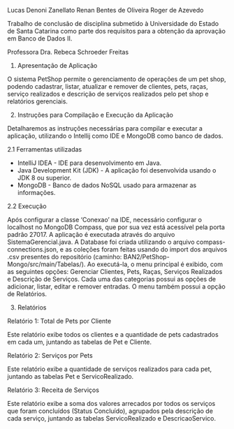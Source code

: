 Lucas Denoni Zanellato
Renan Bentes de Oliveira
Roger de Azevedo

Trabalho de conclusão de disciplina submetido à Universidade do Estado de Santa Catarina como parte dos requisitos para a obtenção da aprovação em Banco de Dados II.

Professora Dra. Rebeca Schroeder Freitas

1.	Apresentação de Aplicação

O sistema PetShop permite o gerenciamento de operações de um pet shop, podendo cadastrar, listar, atualizar e remover de clientes, pets, raças, serviço realizados e descrição de serviços realizados pelo pet shop e relatórios gerenciais.

2.	Instruções para Compilação e Execução da Aplicação

Detalharemos as instruções necessárias para compilar e executar a aplicação, utilizando o Intellij como IDE e MongoDB como banco de dados.

2.1 Ferramentas utilizadas

- IntelliJ IDEA - IDE para desenvolvimento em Java.
- Java Development Kit (JDK) - A aplicação foi desenvolvida usando o JDK 8 ou superior.
- MongoDB - Banco de dados NoSQL usado para armazenar as informações.

2.2 Execução

Após configurar a classe ‘Conexao’ na IDE, necessário configurar o localhost no MongoDB Compass, que por sua vez está acessível pela porta padrão 27017. A aplicação é executada através do arquivo SistemaGerencial.java.
A Database foi criada utilizando o arquivo compass-connections.json, e as coleções foram feitas usando do import dos arquivos .csv presentes do repositório (caminho: BAN2/PetShop-Mongo/src/main/Tabelas/).
Ao executá-la, o menu principal é exibido, com as seguintes opções: Gerenciar Clientes, Pets, Raças, Serviços Realizados e Descrição de Serviços. Cada uma das categorias possui as opções de adicionar, listar, editar e remover entradas. O menu também possui a opção de Relatórios.

3.	Relatórios

Relatório 1: Total de Pets por Cliente

Este relatório exibe todos os clientes e a quantidade de pets cadastrados em cada um, juntando as tabelas de Pet e Cliente.

Relatório 2: Serviços por Pets

Este relatório exibe a quantidade de serviços realizados para cada pet, juntando as tabelas Pet e ServicoRealizado.

Relatório 3: Receita de Serviços

Este relatório exibe a soma dos valores arrecados por todos os serviços que foram concluídos (Status Concluído), agrupados pela descrição de cada serviço, juntando as tabelas ServicoRealizado e DescricaoServico.
